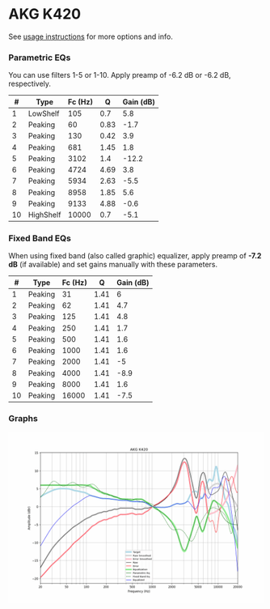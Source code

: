 # AKG K420
See [usage instructions](https://github.com/jaakkopasanen/AutoEq#usage) for more options and info.

### Parametric EQs
You can use filters 1-5 or 1-10. Apply preamp of -6.2 dB or -6.2 dB, respectively.

|   # | Type      |   Fc (Hz) |    Q |   Gain (dB) |
|-----|-----------|-----------|------|-------------|
|   1 | LowShelf  |       105 | 0.7  |         5.8 |
|   2 | Peaking   |        60 | 0.83 |        -1.7 |
|   3 | Peaking   |       130 | 0.42 |         3.9 |
|   4 | Peaking   |       681 | 1.45 |         1.8 |
|   5 | Peaking   |      3102 | 1.4  |       -12.2 |
|   6 | Peaking   |      4724 | 4.69 |         3.8 |
|   7 | Peaking   |      5934 | 2.63 |        -5.5 |
|   8 | Peaking   |      8958 | 1.85 |         5.6 |
|   9 | Peaking   |      9133 | 4.88 |        -0.6 |
|  10 | HighShelf |     10000 | 0.7  |        -5.1 |

### Fixed Band EQs
When using fixed band (also called graphic) equalizer, apply preamp of **-7.2 dB** (if available) and set gains manually with these parameters.

|   # | Type    |   Fc (Hz) |    Q |   Gain (dB) |
|-----|---------|-----------|------|-------------|
|   1 | Peaking |        31 | 1.41 |         6   |
|   2 | Peaking |        62 | 1.41 |         4.7 |
|   3 | Peaking |       125 | 1.41 |         4.8 |
|   4 | Peaking |       250 | 1.41 |         1.7 |
|   5 | Peaking |       500 | 1.41 |         1.6 |
|   6 | Peaking |      1000 | 1.41 |         1.6 |
|   7 | Peaking |      2000 | 1.41 |        -5   |
|   8 | Peaking |      4000 | 1.41 |        -8.9 |
|   9 | Peaking |      8000 | 1.41 |         1.6 |
|  10 | Peaking |     16000 | 1.41 |        -7.5 |

### Graphs
![](./AKG%20K420.png)
